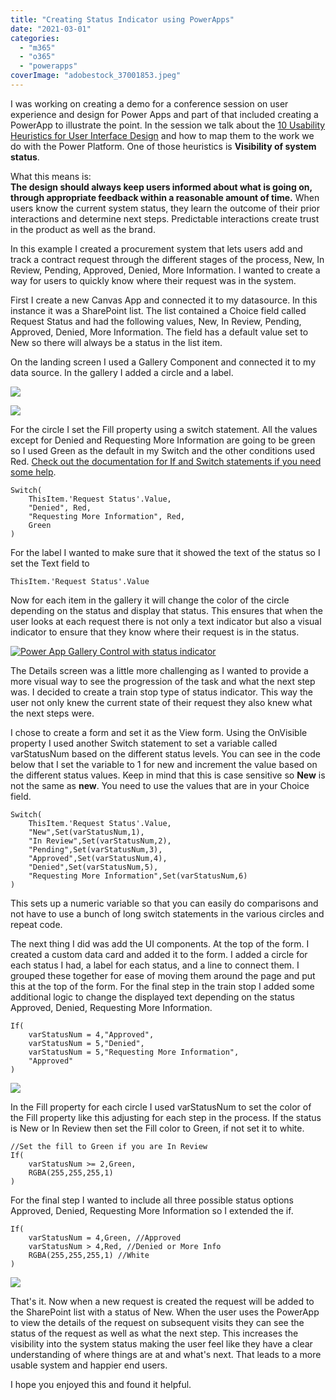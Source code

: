```yaml
---
title: "Creating Status Indicator using PowerApps"
date: "2021-03-01"
categories: 
  - "m365"
  - "o365"
  - "powerapps"
coverImage: "adobestock_37001853.jpeg"
---
```


I was working on creating a demo for a conference session on user experience and design for Power Apps and part of that included creating a PowerApp to illustrate the point. In the session we talk about the [10 Usability Heuristics for User Interface Design](https://www.nngroup.com/articles/ten-usability-heuristics/) and how to map them to the work we do with the Power Platform. One of those heuristics is **Visibility of system status**.

What this means is:  
**The design should always keep users informed about what is going on, through appropriate feedback within a reasonable amount of time.** When users know the current system status, they learn the outcome of their prior interactions and determine next steps. Predictable interactions create trust in the product as well as the brand.

In this example I created a procurement system that lets users add and track a contract request through the different stages of the process, New, In Review, Pending, Approved, Denied, More Information. I wanted to create a way for users to quickly know where their request was in the system.

First I create a new Canvas App and connected it to my datasource. In this instance it was a SharePoint list. The list contained a Choice field called Request Status and had the following values, New, In Review, Pending, Approved, Denied, More Information. The field has a default value set to New so there will always be a status in the list item.

On the landing screen I used a Gallery Component and connected it to my data source. In the gallery I added a circle and a label.

[![](https://spdcp.com/wp-content/uploads/2021/02/landing-screen-powerapp-circle.jpg?w=355)](https://spdcp.com/wp-content/uploads/2021/02/landing-screen-powerapp-circle.jpg)

[![](https://spdcp.com/wp-content/uploads/2021/02/landing-screen-powerapp-label.jpg?w=257)](https://spdcp.com/wp-content/uploads/2021/02/landing-screen-powerapp-label.jpg)

For the circle I set the Fill property using a switch statement. All the values except for Denied and Requesting More Information are going to be green so I used Green as the default in my Switch and the other conditions used Red. [Check out the documentation for If and Switch statements if you need some help](https://docs.microsoft.com/en-us/powerapps/maker/canvas-apps/functions/function-if).

```
Switch(
    ThisItem.'Request Status'.Value,
    "Denied", Red,
    "Requesting More Information", Red,
    Green
)
```

For the label I wanted to make sure that it showed the text of the status so I set the Text field to

```
ThisItem.'Request Status'.Value
```

Now for each item in the gallery it will change the color of the circle depending on the status and display that status. This ensures that when the user looks at each request there is not only a text indicator but also a visual indicator to ensure that they know where their request is in the status.

[![Power App Gallery Control with status indicator](https://spdcp.com/wp-content/uploads/2021/02/landing-screen-powerapp-2.jpg?w=619)](https://spdcp.com/wp-content/uploads/2021/02/landing-screen-powerapp-2.jpg)

The Details screen was a little more challenging as I wanted to provide a more visual way to see the progression of the task and what the next step was. I decided to create a train stop type of status indicator. This way the user not only knew the current state of their request they also knew what the next steps were.

I chose to create a form and set it as the View form. Using the OnVisible property I used another Switch statement to set a variable called varStatusNum based on the different status levels. You can see in the code below that I set the variable to 1 for new and increment the value based on the different status values. Keep in mind that this is case sensitive so **New** is not the same as **new**. You need to use the values that are in your Choice field.

```
Switch(
    ThisItem.'Request Status'.Value,
    "New",Set(varStatusNum,1),
    "In Review",Set(varStatusNum,2),
    "Pending",Set(varStatusNum,3),
    "Approved",Set(varStatusNum,4),
    "Denied",Set(varStatusNum,5),
    "Requesting More Information",Set(varStatusNum,6)
)
```

This sets up a numeric variable so that you can easily do comparisons and not have to use a bunch of long switch statements in the various circles and repeat code.

The next thing I did was add the UI components. At the top of the form. I created a custom data card and added it to the form. I added a circle for each status I had, a label for each status, and a line to connect them. I grouped these together for ease of moving them around the page and put this at the top of the form. For the final step in the train stop I added some additional logic to change the displayed text depending on the status Approved, Denied, Requesting More Information.

```
If(
    varStatusNum = 4,"Approved",
    varStatusNum = 5,"Denied",
    varStatusNum = 5,"Requesting More Information",
    "Approved"
)
```

[![](https://spdcp.com/wp-content/uploads/2021/02/train-stop-2.jpg?w=612)](https://spdcp.com/wp-content/uploads/2021/02/train-stop-2.jpg)

In the Fill property for each circle I used varStatusNum to set the color of the Fill property like this adjusting for each step in the process. If the status is New or In Review then set the Fill color to Green, if not set it to white.

```
//Set the fill to Green if you are In Review
If(
    varStatusNum >= 2,Green,
    RGBA(255,255,255,1)
)
```

For the final step I wanted to include all three possible status options Approved, Denied, Requesting More Information so I extended the if.

```
If(
    varStatusNum = 4,Green, //Approved
    varStatusNum > 4,Red, //Denied or More Info
    RGBA(255,255,255,1) //White
)
```

[![](https://spdcp.com/wp-content/uploads/2021/02/train-stop2.jpg?w=617)](https://spdcp.com/wp-content/uploads/2021/02/train-stop2.jpg)

That's it. Now when a new request is created the request will be added to the SharePoint list with a status of New. When the user uses the PowerApp to view the details of the request on subsequent visits they can see the status of the request as well as what the next step. This increases the visibility into the system status making the user feel like they have a clear understanding of where things are at and what's next. That leads to a more usable system and happier end users.

I hope you enjoyed this and found it helpful.
